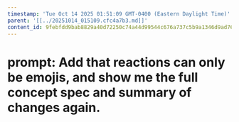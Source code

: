 ```yaml
---
timestamp: 'Tue Oct 14 2025 01:51:09 GMT-0400 (Eastern Daylight Time)'
parent: '[[../20251014_015109.cfc4a7b3.md]]'
content_id: 9febfdd9bab8829a40d72250c74a44d99544c676a737c5b9a1346d9ad76b043d
---
```


# prompt: Add that reactions can only be emojis, and show me the full concept spec and summary of changes again.
